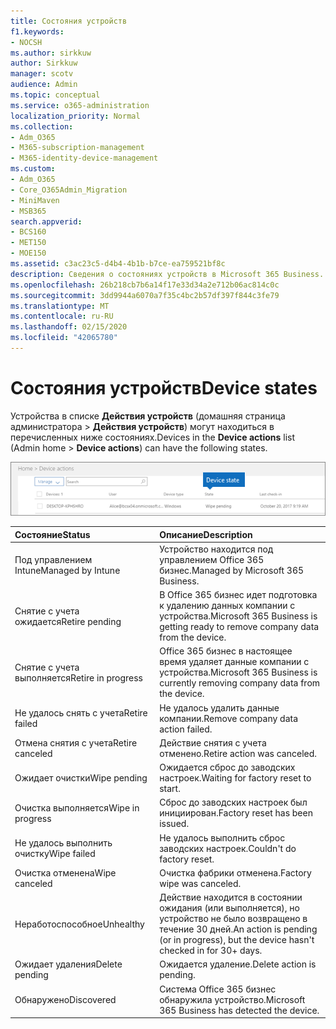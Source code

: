 ```yaml
---
title: Состояния устройств
f1.keywords:
- NOCSH
ms.author: sirkkuw
author: Sirkkuw
manager: scotv
audience: Admin
ms.topic: conceptual
ms.service: o365-administration
localization_priority: Normal
ms.collection:
- Adm_O365
- M365-subscription-management
- M365-identity-device-management
ms.custom:
- Adm_O365
- Core_O365Admin_Migration
- MiniMaven
- MSB365
search.appverid:
- BCS160
- MET150
- MOE150
ms.assetid: c3ac23c5-d4b4-4b1b-b7ce-ea759521bf8c
description: Сведения о состояниях устройств в Microsoft 365 Business.
ms.openlocfilehash: 26b218cb7b6a14f17e33d34a2e712b06ac814c0c
ms.sourcegitcommit: 3dd9944a6070a7f35c4bc2b57df397f844c3fe79
ms.translationtype: MT
ms.contentlocale: ru-RU
ms.lasthandoff: 02/15/2020
ms.locfileid: "42065780"
---
```

# <a name="device-states"></a><span data-ttu-id="30086-103">Состояния устройств</span><span class="sxs-lookup"><span data-stu-id="30086-103">Device states</span></span>

<span data-ttu-id="30086-104">Устройства в списке **Действия устройств** (домашняя страница администратора \> **Действия устройств**) могут находиться в перечисленных ниже состояниях.</span><span class="sxs-lookup"><span data-stu-id="30086-104">Devices in the **Device actions** list (Admin home \> **Device actions**) can have the following states.</span></span>
  
![In the Device actions list, you can see the Devices states.](../media/a621c47e-45d9-4e1a-beb9-c03254d40c1d.png)
  
|<span data-ttu-id="30086-106">**Состояние**</span><span class="sxs-lookup"><span data-stu-id="30086-106">**Status**</span></span>|<span data-ttu-id="30086-107">**Описание**</span><span class="sxs-lookup"><span data-stu-id="30086-107">**Description**</span></span>|
|:-----|:-----|
|<span data-ttu-id="30086-108">Под управлением Intune</span><span class="sxs-lookup"><span data-stu-id="30086-108">Managed by Intune</span></span>  <br/> |<span data-ttu-id="30086-109">Устройство находится под управлением Office 365 бизнес.</span><span class="sxs-lookup"><span data-stu-id="30086-109">Managed by Microsoft 365 Business.</span></span>  <br/> |
|<span data-ttu-id="30086-110">Снятие с учета ожидается</span><span class="sxs-lookup"><span data-stu-id="30086-110">Retire pending</span></span>  <br/> |<span data-ttu-id="30086-111">В Office 365 бизнес идет подготовка к удалению данных компании с устройства.</span><span class="sxs-lookup"><span data-stu-id="30086-111">Microsoft 365 Business is getting ready to remove company data from the device.</span></span>  <br/> |
|<span data-ttu-id="30086-112">Снятие с учета выполняется</span><span class="sxs-lookup"><span data-stu-id="30086-112">Retire in progress</span></span>  <br/> |<span data-ttu-id="30086-113">Office 365 бизнес в настоящее время удаляет данные компании с устройства.</span><span class="sxs-lookup"><span data-stu-id="30086-113">Microsoft 365 Business is currently removing company data from the device.</span></span>  <br/> |
|<span data-ttu-id="30086-114">Не удалось снять с учета</span><span class="sxs-lookup"><span data-stu-id="30086-114">Retire failed</span></span>  <br/> | <span data-ttu-id="30086-115">Не удалось удалить данные компании.</span><span class="sxs-lookup"><span data-stu-id="30086-115">Remove company data action failed.</span></span>  <br/> |
|<span data-ttu-id="30086-116">Отмена снятия с учета</span><span class="sxs-lookup"><span data-stu-id="30086-116">Retire canceled</span></span>  <br/> |<span data-ttu-id="30086-117">Действие снятия с учета отменено.</span><span class="sxs-lookup"><span data-stu-id="30086-117">Retire action was canceled.</span></span>  <br/> |
|<span data-ttu-id="30086-118">Ожидает очистки</span><span class="sxs-lookup"><span data-stu-id="30086-118">Wipe pending</span></span>  <br/> |<span data-ttu-id="30086-119">Ожидается сброс до заводских настроек.</span><span class="sxs-lookup"><span data-stu-id="30086-119">Waiting for factory reset to start.</span></span>  <br/> |
|<span data-ttu-id="30086-120">Очистка выполняется</span><span class="sxs-lookup"><span data-stu-id="30086-120">Wipe in progress</span></span>  <br/> |<span data-ttu-id="30086-121">Сброс до заводских настроек был инициирован.</span><span class="sxs-lookup"><span data-stu-id="30086-121">Factory reset has been issued.</span></span>  <br/> |
|<span data-ttu-id="30086-122">Не удалось выполнить очистку</span><span class="sxs-lookup"><span data-stu-id="30086-122">Wipe failed</span></span>  <br/> |<span data-ttu-id="30086-123">Не удалось выполнить сброс заводских настроек.</span><span class="sxs-lookup"><span data-stu-id="30086-123">Couldn't do factory reset.</span></span>  <br/> |
|<span data-ttu-id="30086-124">Очистка отменена</span><span class="sxs-lookup"><span data-stu-id="30086-124">Wipe canceled</span></span>  <br/> |<span data-ttu-id="30086-125">Очистка фабрики отменена.</span><span class="sxs-lookup"><span data-stu-id="30086-125">Factory wipe was canceled.</span></span>  <br/> |
|<span data-ttu-id="30086-126">Неработоспособное</span><span class="sxs-lookup"><span data-stu-id="30086-126">Unhealthy</span></span>  <br/> |<span data-ttu-id="30086-127">Действие находится в состоянии ожидания (или выполняется), но устройство не было возвращено в течение 30 дней.</span><span class="sxs-lookup"><span data-stu-id="30086-127">An action is pending (or in progress), but the device hasn't checked in for 30+ days.</span></span>  <br/> |
|<span data-ttu-id="30086-128">Ожидает удаления</span><span class="sxs-lookup"><span data-stu-id="30086-128">Delete pending</span></span>  <br/> |<span data-ttu-id="30086-129">Ожидается удаление.</span><span class="sxs-lookup"><span data-stu-id="30086-129">Delete action is pending.</span></span>  <br/> |
|<span data-ttu-id="30086-130">Обнаружено</span><span class="sxs-lookup"><span data-stu-id="30086-130">Discovered</span></span>  <br/> |<span data-ttu-id="30086-131">Система Office 365 бизнес обнаружила устройство.</span><span class="sxs-lookup"><span data-stu-id="30086-131">Microsoft 365 Business has detected the device.</span></span>  <br/> |
   
